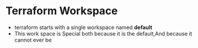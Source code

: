 # Terraform Workspace 
- terraform starts with a single workspace named **default**
- This work space is Special both because it is the default,And because it cannot ever be 